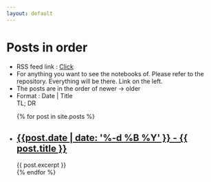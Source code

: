 ```yaml
---
layout: default
---
```

# Posts in order
- RSS feed link : [Click](https://subhadityamukherjee.github.io/feed.xml)
- For anything you want to see the notebooks of. Please refer to the repository. Everything will be there. Link on the left. 
- The posts are in the order of newer -> older 
- Format : 
Date | Title<br>
TL; DR
<ul>
  {% for post in site.posts %}
    <li>
      <h2><a href="{{ post.url }}">{{post.date | date: '%-d %B %Y' }} - {{ post.title }}</a></h2>
	{{ post.excerpt }}
    </li>
  {% endfor %}
</ul>
